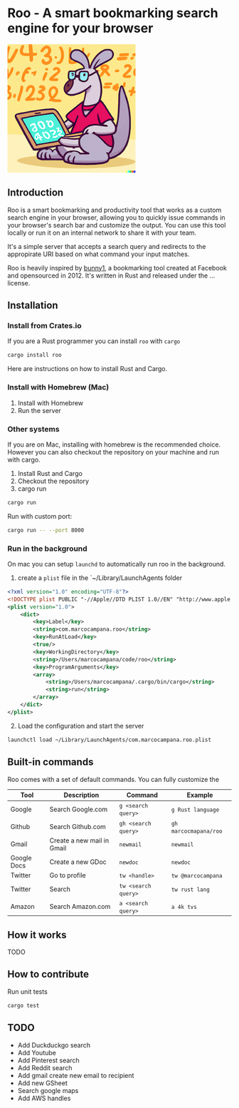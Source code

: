 # Roo - A smart bookmarking search engine for your browser

![Dall-E 2 generated logo](static/roo-logo.png)

## Introduction

Roo is a smart bookmarking and productivity tool that works as a custom search engine in your browser, allowing you to quickly issue commands in your browser's search bar and customize the output. You can use this tool locally or run it on an internal network to share it with your team.

It's a simple server that accepts a search query and redirects to the appropirate URI based on what command your input matches.

Roo is heavily inspired by [bunny1](https://github.com/ccheever/bunny1), a bookmarking tool created at Facebook and opensourced in 2012. It's written in Rust and released under the ... license.

## Installation

### Install from Crates.io

If you are a Rust programmer you can install `roo` with `cargo`

```bash
cargo install roo
```

Here are instructions on how to install Rust and Cargo.

### Install with Homebrew (Mac)

1. Install with Homebrew
1. Run the server

### Other systems

If you are on Mac, installing with homebrew is the recommended choice. However you can also checkout the repository on your machine and run with cargo.

1. Install Rust and Cargo
1. Checkout the repository
1. cargo run

```bash
cargo run
```

Run with custom port:

```bash
cargo run -- --port 8000
```

### Run in the background

On mac you can setup `launchd` to automatically run roo in the background.

1. create a `plist` file in the `~/Library/LaunchAgents folder

```xml
<?xml version="1.0" encoding="UTF-8"?>
<!DOCTYPE plist PUBLIC "-//Apple//DTD PLIST 1.0//EN" "http://www.apple.com/DTDs/PropertyList-1.0.dtd">
<plist version="1.0">
    <dict>
        <key>Label</key>
        <string>com.marcocampana.roo</string>
        <key>RunAtLoad</key>
        <true/>
        <key>WorkingDirectory</key>
        <string>/Users/marcocampana/code/roo</string>
        <key>ProgramArguments</key>
        <array>
            <string>/Users/marcocampana/.cargo/bin/cargo</string>
            <string>run</string>
        </array>
    </dict>
</plist>
```

2. Load the configuration and start the server

 ```bash
 launchctl load ~/Library/LaunchAgents/com.marcocampana.roo.plist
 ```

## Built-in commands

Roo comes with a set of default commands. You can fully customize the

| Tool                | Description                 | Command             | Example               |
|---------------------|-----------------------------|---------------------|-----------------------|
| Google              | Search Google.com           | `g <search query>`  | `g Rust language`     |
| Github              | Search Github.com           | `gh <search query>` | `gh marcocmapana/roo` |
| Gmail               | Create a new mail in Gmail  | `newmail`           | `newmail`             |
| Google Docs         | Create a new GDoc           | `newdoc`            | `newdoc`              |
| Twitter             | Go to profile               | `tw <handle>`       | `tw @marcocampana`    |
| Twitter             | Search                      | `tw <search query>` | `tw rust lang`        |
| Amazon              | Search Amazon.com           | `a <search query>`  | `a 4k tvs`            |

## How it works

TODO

## How to contribute

Run unit tests

```bash
cargo test
```

## TODO
- Add Duckduckgo search
- Add Youtube
- Add Pinterest search
- Add Reddit search
- Add gmail create new email to recipient
- Add new GSheet 
- Search google maps
- Add AWS handles